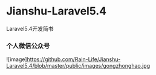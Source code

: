 # Jianshu-Laravel5.4
Laravel5.4开发简书

### 个人微信公众号
![image]https://github.com/Rain-Life/Jianshu-Laravel5.4/blob/master/public/images/gongzhonghao.jpg
